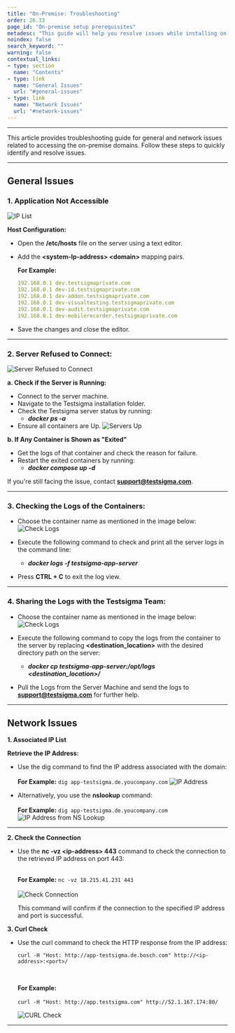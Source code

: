 ```yaml
---
title: "On-Premise: Troubleshooting"
order: 26.33
page_id: "On-premise setup prerequisites"
metadesc: "This guide will help you resolve issues while installing on-premise setup | Troubleshooting guide for general & network issues while installing Testsigma's on-premise"
noindex: false
search_keyword: ""
warning: false
contextual_links:
- type: section
  name: "Contents"
- type: link
  name: "General Issues"
  url: "#general-issues"
- type: link
  name: "Network Issues"
  url: "#network-issues"
---
```


---

This article provides troubleshooting guide for general and network issues related to accessing the on-premise domains. Follow these steps to quickly identify and resolve issues.

---

## **General Issues**

### **1. Application Not Accessible**

   ![IP List](https://s3.amazonaws.com/static-docs.testsigma.com/new_images/projects/applications/OnPrem_Trobleshooting_IPList.png)

**Host Configuration:**
- Open the **/etc/hosts** file on the server using a text editor.
- Add the **&lt;system-Ip-address&gt; &lt;domain&gt;** mapping pairs. <br>
   
   **For Example:**
   ```yaml
   192.168.0.1 dev.testsigmaprivate.com
   192.168.0.1 dev-id.testsigmaprivate.com
   192.168.0.1 dev-addon.testsigmaprivate.com
   192.168.0.1 dev-visualtesting.testsigmaprivate.com
   192.168.0.1 dev-audit.testsigmaprivate.com
   192.168.0.1 dev-mobilerecorder.testsigmaprivate.com

- Save the changes and close the editor.

---

### **2. Server Refused to Connect:**

   ![Server Refused to Connect](https://s3.amazonaws.com/static-docs.testsigma.com/new_images/projects/applications/OnPrem_Troubleshooting_Server_Refused.png)

**a. Check if the Server is Running:**
- Connect to the server machine.
- Navigate to the Testsigma installation folder.
- Check the Testsigma server status by running:
   - ***docker ps -a***
- Ensure all containers are Up.
  ![Servers Up](https://s3.amazonaws.com/static-docs.testsigma.com/new_images/projects/applications/OnPrem_ServersUp.png)

**b. If Any Container is Shown as "Exited"**
- Get the logs of that container and check the reason for failure.
- Restart the exited containers by running:
   - ***docker compose up -d***

If you're still facing the issue, contact **support@testsigma.com**.

---

### **3. Checking the Logs of the Containers:**

- Choose the container name as mentioned in the image below:
  ![Check Logs](https://s3.amazonaws.com/static-docs.testsigma.com/new_images/projects/applications/Onprem_Testsigma_Server.png)

- Execute the following command to check and print all the server logs in the command line:
   - ***docker logs -f testsigma-app-server***

- Press **CTRL + C** to exit the log view.

---

### **4. Sharing the Logs with the Testsigma Team:**

- Choose the container name as mentioned in the image below:
  ![Check Logs](https://s3.amazonaws.com/static-docs.testsigma.com/new_images/projects/applications/Onprem_Testsigma_Server.png)

- Execute the following command to copy the logs from the container to the server by replacing **&lt;destination_location&gt;** with the desired directory path on the server:
   - ***docker cp testsigma-app-server:/opt/logs <destination_location>/***

- Pull the Logs from the Server Machine and send the logs to **support@testsigma.com** for further help.

---

## **Network Issues**

**1. Associated IP List**

**Retrieve the IP Address:**

- Use the dig command to find the IP address associated with the domain: <br><br>
  **For Example:** ```dig app-testsigma.de.youcompany.com```
  ![IP Address](https://s3.amazonaws.com/static-docs.testsigma.com/new_images/projects/applications/IPListOnprem.png)

- Alternatively, you use the **nslookup** command: <br><br>
  **For Example:** ```dig app-testsigma.de.youcompany.com```
  ![IP Address from NS Lookup](https://s3.amazonaws.com/static-docs.testsigma.com/new_images/projects/applications/IPListNSLookUPOnprem.png)


---

**2. Check the Connection**
- Use the **nc -vz &lt;ip-address&gt; 443** command to check the connection to the retrieved IP address on port 443:<br><br>

  **For Example:** ```nc -vz 18.215.41.231 443``` <br><br>
  ![Check Connection](https://s3.amazonaws.com/static-docs.testsigma.com/new_images/projects/applications/OnpremConnection.png)

   This command will confirm if the connection to the specified IP address and port is successful.


**3. Curl Check**
- Use the curl command to check the HTTP response from the IP address:<br>

   ```
   curl -H "Host: http://app-testsigma.de.bosch.com" http://<ip-address>:<port>/
   ``` 
   <br>

    **For Example:** <br><br>
    ```curl -H "Host: http://app.testsigma.com" http://52.1.167.174:80/```

    ![CURL Check](https://s3.amazonaws.com/static-docs.testsigma.com/new_images/projects/applications/OnpremCURLcheck.png)

---